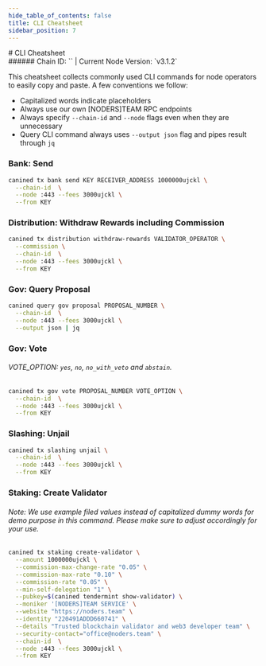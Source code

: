 ```yaml
---
hide_table_of_contents: false
title: CLI Cheatsheet
sidebar_position: 7
---
```


<div class="h1-with-icon icon-jackal">
# CLI Cheatsheet
</div>
###### Chain ID: `` | Current Node Version: `v3.1.2`

This cheatsheet collects commonly used CLI commands for node operators to easily copy and paste. A few conventions we follow:

- Capitalized words indicate placeholders
- Always use our own [NODERS]TEAM RPC endpoints
- Always specify `--chain-id` and `--node` flags even when they are unnecessary
- Query CLI command always uses `--output json` flag and pipes result through `jq`

### Bank: Send
```bash
canined tx bank send KEY RECEIVER_ADDRESS 1000000ujckl \
  --chain-id  \
  --node :443 --fees 3000ujckl \
  --from KEY
```

### Distribution: Withdraw Rewards including Commission
```bash
canined tx distribution withdraw-rewards VALIDATOR_OPERATOR \
  --commission \
  --chain-id  \
  --node :443 --fees 3000ujckl \
  --from KEY
```

### Gov: Query Proposal
```bash
canined query gov proposal PROPOSAL_NUMBER \
  --chain-id  \
  --node :443 --fees 3000ujckl \
  --output json | jq
```

### Gov: Vote
###### VOTE_OPTION: `yes`, `no`, `no_with_veto` and `abstain`.
```bash
canined tx gov vote PROPOSAL_NUMBER VOTE_OPTION \
  --chain-id  \
  --node :443 --fees 3000ujckl \
  --from KEY
```

### Slashing: Unjail
```bash
canined tx slashing unjail \
  --chain-id  \
  --node :443 --fees 3000ujckl \
  --from KEY
```

### Staking: Create Validator
###### Note: We use example filed values instead of capitalized dummy words for demo purpose in this command. Please make sure to adjust accordingly for your use.
```bash
canined tx staking create-validator \
  --amount 1000000ujckl \
  --commission-max-change-rate "0.05" \
  --commission-max-rate "0.10" \
  --commission-rate "0.05" \
  --min-self-delegation "1" \
  --pubkey=$(canined tendermint show-validator) \
  --moniker '[NODERS]TEAM SERVICE' \
  --website "https://noders.team" \
  --identity "220491ADDD660741" \
  --details "Trusted blockchain validator and web3 developer team" \
  --security-contact="office@noders.team" \
  --chain-id  \
  --node :443 --fees 3000ujckl \
  --from KEY
```
